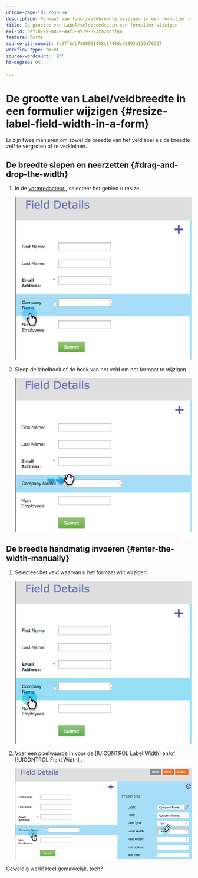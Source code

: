 ```yaml
---
unique-page-id: 2359604
description: Formaat van label/veldbreedte wijzigen in een formulier - Marketo Docs - Productdocumentatie
title: De grootte van Label/veldbreedte in een formulier wijzigen
exl-id: cef10279-881e-44f3-a979-873fa24d7f4b
feature: Forms
source-git-commit: 0d37fbdb7d08901458c1744dc68893e155176327
workflow-type: tm+mt
source-wordcount: '93'
ht-degree: 0%

---
```


# De grootte van Label/veldbreedte in een formulier wijzigen {#resize-label-field-width-in-a-form}

Er zijn twee manieren om zowel de breedte van het veldlabel als de breedte zelf te vergroten of te verkleinen.

## De breedte slepen en neerzetten {#drag-and-drop-the-width}

1. In de [ vormredacteur ](/help/marketo/product-docs/demand-generation/forms/form-actions/edit-a-form.md), selecteer het gebied u resize.

   ![](assets/image2014-9-15-15-3a24-3a0.png)

1. Sleep de labelhoek of de hoek van het veld om het formaat te wijzigen.

   ![](assets/image2014-9-15-15-3a24-3a14.png)

## De breedte handmatig invoeren {#enter-the-width-manually}

1. Selecteer het veld waarvan u het formaat wilt wijzigen.

   ![](assets/image2014-9-15-15-3a24-3a28.png)

1. Voer een pixelwaarde in voor de [!UICONTROL Label Width] en/of [!UICONTROL Field Width] .

   ![](assets/image2014-9-15-15-3a24-3a36.png)

Geweldig werk! Heel gemakkelijk, toch?
